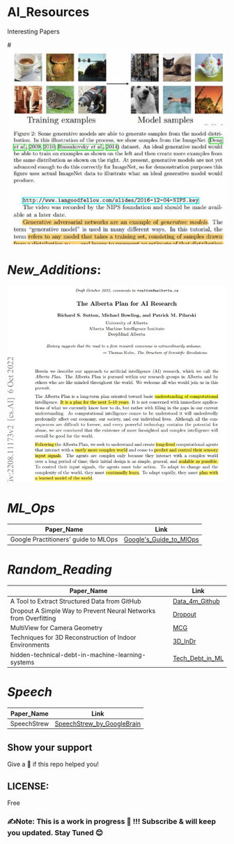 # AI_Resources
Interesting Papers 

#<img src="https://github.com/SSusantAchary/AI_Resources/blob/main/papers_v0.2.gif" width="1000">

# _New_Additions_:
<img src="https://github.com/SSusantAchary/AI_Resources/blob/main/Alberta_Plan.jpg" width="1000">

# _ML_Ops_

|Paper_Name|Link|
|----------|----|
|Google Practitioners' guide to MLOps|[Google's_Guide_to_MlOps](https://github.com/SSusantAchary/AI_Resources/blob/main/ML-Ops/Google%20Practitioners'%20guide%20to%20MLOps.pdf)|

# _Random_Reading_
|Paper_Name|Link|
|----------|----|
|A Tool to Extract Structured Data from GitHub|[Data_4m_Github](https://github.com/SSusantAchary/AI_Resources/blob/main/Random_Reading/A%20Tool%20to%20Extract%20Structured%20Data%20from%20GitHub.pdf)|
|Dropout A Simple Way to Prevent Neural Networks from Overfitting|[Dropout](https://github.com/SSusantAchary/AI_Resources/blob/main/Random_Reading/Dropout%20A%20Simple%20Way%20to%20Prevent%20Neural%20Networks%20from%20Overfitting.pdf)|
|MultiView for Camera Geometry|[MCG](https://github.com/SSusantAchary/AI_Resources/blob/main/Random_Reading/Multiview%20Geometry%20for%20Camera%20Networks.pdf)|
|Techniques for 3D Reconstruction of Indoor Environments|[3D_InDr](https://github.com/SSusantAchary/AI_Resources/blob/main/Random_Reading/Techniques%20for%203D%20Reconstruction%20of%20Indoor%20Environments.pdf)|
|hidden-technical-debt-in-machine-learning-systems|[Tech_Debt_in_ML](https://github.com/SSusantAchary/AI_Resources/blob/main/Random_Reading/hidden-technical-debt-in-machine-learning-systems.pdf)|

# _Speech_
|Paper_Name|Link|
|----------|----|
|SpeechStrew|[SpeechStrew_by_GoogleBrain](https://github.com/SSusantAchary/AI_Resources/blob/main/Speech/Speechstew.pdf)|


## Show your support
Give a 🌟 if this repo helped you! 

## LICENSE: 
Free  

### ✍️Note: This is a work in progress 🚧   !!! Subscribe & will keep you updated.  Stay Tuned 😊
